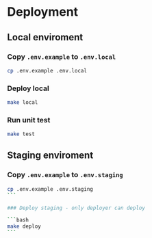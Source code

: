 # Deployment

## Local enviroment

### Copy `.env.example` to `.env.local`

```bash
cp .env.example .env.local
```

### Deploy local

```bash
make local
```

### Run unit test

```bash
make test
```

## Staging enviroment

### Copy `.env.example` to `.env.staging`

````bash
cp .env.example .env.staging
```

### Deploy staging - only deployer can deploy

```bash
make deploy
```
````
